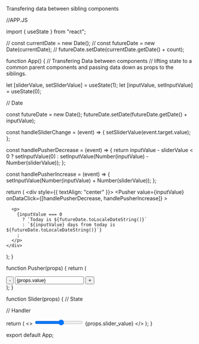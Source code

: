 Transfering data between sibling components 

//APP.JS

import { useState } from "react";

// const currentDate = new Date();
// const futureDate = new Date(currentDate);
// futureDate.setDate(currentDate.getDate() + count);

function App() {
  // Transfering Data between components
  // lifting state to a common parent components and passing data down as props to the siblings.

  let [sliderValue, setSliderValue] = useState(1);
  let [inputValue, setInputValue] = useState(0);

  // Date

  const futureDate = new Date();
  futureDate.setDate(futureDate.getDate() + inputValue);

  const handleSliderChange = (event) => {
    setSliderValue(event.target.value);
  };

  const handlePusherDecrease = (event) => {
    return inputValue - sliderValue < 0
      ? setInputValue(0)
      : setInputValue(Number(inputValue) - Number(sliderValue));
  };

  const handlePusherIncrease = (event) => {
    setInputValue(Number(inputValue) + Number(sliderValue));
  };

  return (
    <div style={{ textAlign: "center" }}>
      <Slider
        onDataChange={handleSliderChange}
        slider_value={sliderValue}
      ></Slider>
      <Pusher
        value={inputValue}
        onDataClick={[handlePusherDecrease, handlePusherIncrease]}
      ></Pusher>

      <p>
        {inputValue === 0
          ? `Today is ${futureDate.toLocaleDateString()}`
          : `${inputValue} days from today is ${futureDate.toLocaleDateString()}`}
        ;
      </p>
    </div>
  );
}

function Pusher(props) {
  return (
    <div>
      <button onClick={props.onDataClick[0]}>-</button>
      <input value={props.value}></input>
      <button onClick={props.onDataClick[1]}>+</button>
    </div>
  );
}

function Slider(props) {
  // State

  // Handler

  return (
    <>
      <input
        onChange={props.onDataChange}
        type="range"
        min="0"
        max="9"
        value={props.slider_value}
        class="slider"
        id="mySlider"
      ></input>
      {props.slider_value}
    </>
  );
}

export default App;

